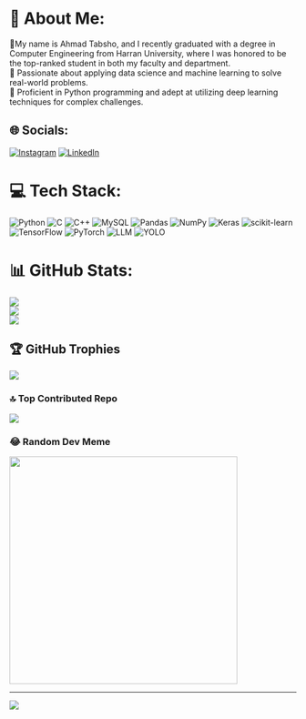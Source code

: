 # 💫 About Me:
🔭My name is Ahmad Tabsho, and I recently graduated with a degree in Computer Engineering from Harran University, where I was honored to be the top-ranked student in both my faculty and department. 
<br>🔭  Passionate about applying data science and machine learning to solve real-world problems. 
<br>🌱  Proficient in Python programming and adept at utilizing deep learning techniques for complex challenges.


## 🌐 Socials:
[![Instagram](https://img.shields.io/badge/Instagram-%23E4405F.svg?logo=Instagram&logoColor=white)](https://www.instagram.com/ahmed2_tab/) [![LinkedIn](https://img.shields.io/badge/LinkedIn-%230077B5.svg?logo=linkedin&logoColor=white)](https://www.linkedin.com/in/ahmedtabso/) 

# 💻 Tech Stack:
![Python](https://img.shields.io/badge/python-3670A0?style=for-the-badge&logo=python&logoColor=ffdd54) ![C](https://img.shields.io/badge/c-%2300599C.svg?style=for-the-badge&logo=c&logoColor=white) ![C++](https://img.shields.io/badge/c++-%2300599C.svg?style=for-the-badge&logo=c%2B%2B&logoColor=white) ![MySQL](https://img.shields.io/badge/mysql-%2300000f.svg?style=for-the-badge&logo=mysql&logoColor=white) ![Pandas](https://img.shields.io/badge/pandas-%23150458.svg?style=for-the-badge&logo=pandas&logoColor=white) ![NumPy](https://img.shields.io/badge/numpy-%23013243.svg?style=for-the-badge&logo=numpy&logoColor=white) ![Keras](https://img.shields.io/badge/Keras-%23D00000.svg?style=for-the-badge&logo=Keras&logoColor=white) ![scikit-learn](https://img.shields.io/badge/scikit--learn-%23F7931E.svg?style=for-the-badge&logo=scikit-learn&logoColor=white) ![TensorFlow](https://img.shields.io/badge/TensorFlow-%23FF6F00.svg?style=for-the-badge&logo=TensorFlow&logoColor=white) ![PyTorch](https://img.shields.io/badge/PyTorch-%23EE4C2C.svg?style=for-the-badge&logo=PyTorch&logoColor=white) ![LLM](https://img.shields.io/badge/LLM-%23008080.svg?style=for-the-badge&logo=LLM&logoColor=white) ![YOLO](https://img.shields.io/badge/YOLO-%23000000.svg?style=for-the-badge&logo=YOLO&logoColor=white)



# 📊 GitHub Stats:
![](https://github-readme-stats.vercel.app/api?username=ahmedtabsho&theme=dark&hide_border=false&include_all_commits=false&count_private=false)<br/>
![](https://github-readme-streak-stats.herokuapp.com/?user=ahmedtabsho&theme=dark&hide_border=false)<br/>
![](https://github-readme-stats.vercel.app/api/top-langs/?username=ahmedtabsho&theme=dark&hide_border=false&include_all_commits=false&count_private=false&layout=compact)

## 🏆 GitHub Trophies
![](https://github-profile-trophy.vercel.app/?username=ahmedtabsho&theme=radical&no-frame=false&no-bg=true&margin-w=4)

### 🔝 Top Contributed Repo
![](https://github-contributor-stats.vercel.app/api?username=ahmedtabsho&limit=5&theme=dark&combine_all_yearly_contributions=true)

### 😂 Random Dev Meme
<img src='https://randommeme-five.vercel.app/' style="height: 400px;"/>

---
[![](https://visitcount.itsvg.in/api?id=ahmedtabsho&icon=0&color=0)](https://visitcount.itsvg.in)

<!-- Proudly created with GPRM ( https://gprm.itsvg.in ) -->
